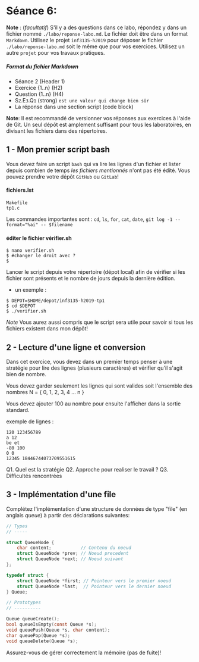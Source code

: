 # Séance 6: 

**Note** : (_facultatif_) S'il y a des questions dans ce labo, répondez y dans un fichier nommé `./labo/reponse-labo.md`.  Le fichier doit être dans un format `Markdown`. Utilisez le projet `inf3135-h2019` pour déposer le fichier `./labo/reponse-labo.md` soit le même que pour vos exercices.  Utilisez un autre `projet` pour vos travaux pratiques.   

##### Format du fichier Markdown
 + Séance 2 (Header 1)
 + Exercice {1..n} (H2)
 + Question {1..n} (H4)
 + S`2`.E`3`.Q`1` (strong) `est une valeur qui change bien sûr`
 + La réponse dans une section script (code block)

**Note**: Il est recommandé de versionner vos réponses aux exercices à l'aide
de Git. Un seul dépôt est amplement suffisant pour tous les laboratoires, en
divisant les fichiers dans des répertoires.

## 1 - Mon premier script bash

Vous devez faire un script `bash` qui va lire les lignes d'un fichier et lister depuis combien de temps
_les fichiers mentionnés_ n'ont pas été édité. 
Vous pouvez prendre votre dépôt `GitHub` ou `GitLab`!

#### fichiers.lst
~~~~
Makefile
tp1.c
~~~~

Les commandes importantes sont : `cd`, `ls`, `for`, `cat`, `date`, `git log -1 --format="%ai" -- $filename`

#### éditer le fichier vérifier.sh
~~~~
$ nano verifier.sh
$ #changer le droit avec ?
$ 
~~~~

Lancer le script depuis votre répertoire (dépot local) afin de vérifier si les fichier sont présents et le nombre de jours depuis la dernière édition.

+ un exemple :
~~~~
$ DEPOT=$HOME/depot/inf3135-h2019-tp1
$ cd $DEPOT
$ ./verifier.sh
~~~~

*Note* Vous aurez aussi compris que le script sera utile pour savoir si tous les fichiers existent dans mon dépôt!

## 2 - Lecture d'une ligne et conversion

Dans cet exercice, vous devez dans un premier temps penser à une stratégie pour lire des lignes (plusieurs caractères)
et vérifier qu'il s'agit bien de nombre.

Vous devez garder seulement les lignes qui sont valides soit l'ensemble des nombres N = { 0, 1, 2, 3, 4 ... n }

Vous devez ajouter 100 au nombre pour ensuite l'afficher dans la sortie standard.

exemple de lignes :
~~~~
120 123456789
a 12
be et
-80 100
0 0
12345 18446744073709551615
~~~~

Q1. Quel est la stratégie
Q2. Approche pour realiser le travail ?
Q3. Difficultés rencontrées


## 3 - Implémentation d'une file

Complétez l'implémentation d'une structure de données de type "file" (en
anglais *queue*) à partir des déclarations suivantes:

```c
// Types
// -----

struct QueueNode {
    char content;           // Contenu du noeud
    struct QueueNode *prev; // Noeud precedent
    struct QueueNode *next; // Noeud suivant
};

typedef struct {
    struct QueueNode *first; // Pointeur vers le premier noeud
    struct QueueNode *last;  // Pointeur vers le dernier noeud
} Queue;

// Prototypes
// ----------

Queue queueCreate();
bool queueIsEmpty(const Queue *s);
void queuePush(Queue *s, char content);
char queuePop(Queue *s);
void queueDelete(Queue *s);
```

Assurez-vous de gérer correctement la mémoire (pas de fuite)!
